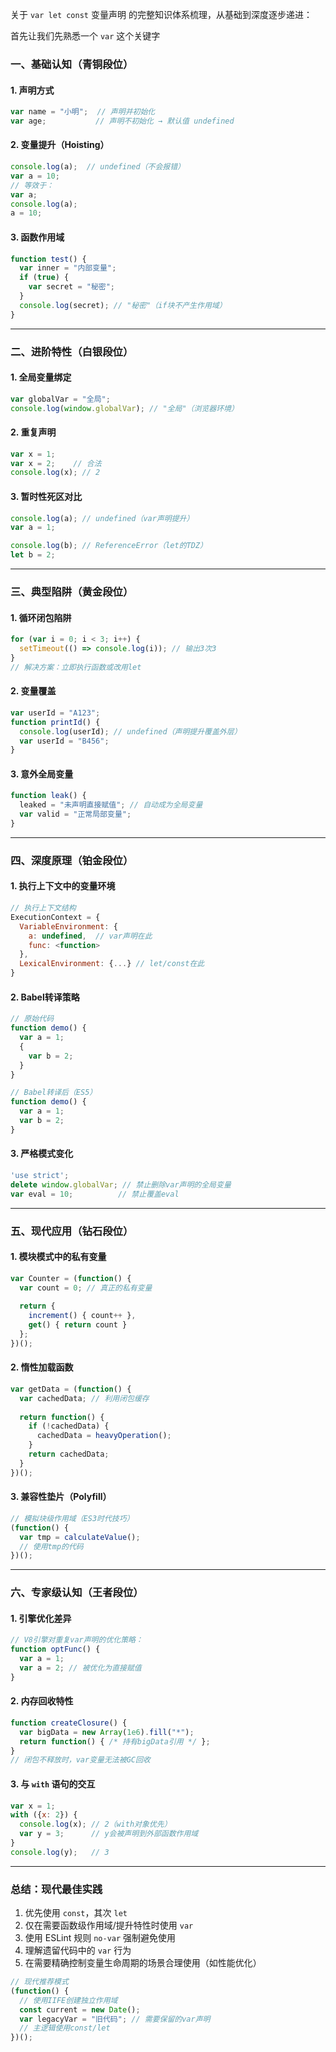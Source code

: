 关于 `var let const` 变量声明 的完整知识体系梳理，从基础到深度逐步递进：

首先让我们先熟悉一个 `var` 这个关键字
### **一、基础认知（青铜段位）**
#### 1. 声明方式
```javascript
var name = "小明";  // 声明并初始化
var age;           // 声明不初始化 → 默认值 undefined
```

#### 2. 变量提升（Hoisting）
```javascript
console.log(a);  // undefined（不会报错）
var a = 10;
// 等效于：
var a;
console.log(a);
a = 10;
```

#### 3. 函数作用域
```javascript
function test() {
  var inner = "内部变量";
  if (true) {
    var secret = "秘密"; 
  }
  console.log(secret); // "秘密"（if块不产生作用域）
}
```

---

### **二、进阶特性（白银段位）**
#### 1. 全局变量绑定
```javascript
var globalVar = "全局";
console.log(window.globalVar); // "全局"（浏览器环境）
```

#### 2. 重复声明
```javascript
var x = 1;
var x = 2;    // 合法
console.log(x); // 2
```

#### 3. 暂时性死区对比
```javascript
console.log(a); // undefined（var声明提升）
var a = 1;

console.log(b); // ReferenceError（let的TDZ）
let b = 2;
```

---

### **三、典型陷阱（黄金段位）**
#### 1. 循环闭包陷阱
```javascript
for (var i = 0; i < 3; i++) {
  setTimeout(() => console.log(i)); // 输出3次3
}
// 解决方案：立即执行函数或改用let
```

#### 2. 变量覆盖
```javascript
var userId = "A123";
function printId() {
  console.log(userId); // undefined（声明提升覆盖外层）
  var userId = "B456";
}
```

#### 3. 意外全局变量
```javascript
function leak() {
  leaked = "未声明直接赋值"; // 自动成为全局变量
  var valid = "正常局部变量";
}
```

---

### **四、深度原理（铂金段位）**
#### 1. 执行上下文中的变量环境
```javascript
// 执行上下文结构
ExecutionContext = {
  VariableEnvironment: {
    a: undefined,  // var声明在此
    func: <function>
  },
  LexicalEnvironment: {...} // let/const在此
}
```

#### 2. Babel转译策略
```javascript
// 原始代码
function demo() {
  var a = 1;
  {
    var b = 2;
  }
}

// Babel转译后（ES5）
function demo() {
  var a = 1;
  var b = 2;
}
```

#### 3. 严格模式变化
```javascript
'use strict';
delete window.globalVar; // 禁止删除var声明的全局变量
var eval = 10;          // 禁止覆盖eval
```

---

### **五、现代应用（钻石段位）**
#### 1. 模块模式中的私有变量
```javascript
var Counter = (function() {
  var count = 0; // 真正的私有变量
  
  return {
    increment() { count++ },
    get() { return count }
  };
})();
```

#### 2. 惰性加载函数
```javascript
var getData = (function() {
  var cachedData; // 利用闭包缓存
  
  return function() {
    if (!cachedData) {
      cachedData = heavyOperation();
    }
    return cachedData;
  }
})();
```

#### 3. 兼容性垫片（Polyfill）
```javascript
// 模拟块级作用域（ES3时代技巧）
(function() {
  var tmp = calculateValue();
  // 使用tmp的代码
})();
```

---

### **六、专家级认知（王者段位）**
#### 1. 引擎优化差异
```javascript
// V8引擎对重复var声明的优化策略：
function optFunc() {
  var a = 1;
  var a = 2; // 被优化为直接赋值
}
```

#### 2. 内存回收特性
```javascript
function createClosure() {
  var bigData = new Array(1e6).fill("*");
  return function() { /* 持有bigData引用 */ };
}
// 闭包不释放时，var变量无法被GC回收
```

#### 3. 与 `with` 语句的交互
```javascript
var x = 1;
with ({x: 2}) {
  console.log(x); // 2（with对象优先）
  var y = 3;      // y会被声明到外部函数作用域
}
console.log(y);   // 3
```

---

### **总结：现代最佳实践**
1. 优先使用 `const`，其次 `let`
2. 仅在需要函数级作用域/提升特性时使用 `var`
3. 使用 ESLint 规则 `no-var` 强制避免使用
4. 理解遗留代码中的 `var` 行为
5. 在需要精确控制变量生命周期的场景合理使用（如性能优化）

```javascript
// 现代推荐模式
(function() {
  // 使用IIFE创建独立作用域
  const current = new Date();
  var legacyVar = "旧代码"; // 需要保留的var声明
  // 主逻辑使用const/let
})();
```